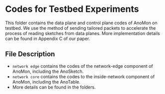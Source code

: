 # Codes for Testbed Experiments

This folder contains the data plane and control plane codes of AnoMon on testbed. We use the method of sending tailored packets to accelerate the process of reading sketches from data planes. More implementation details can be found in Appendix C of our paper. 

## File Description

- `network edge` contains the codes of the network-edge component of AnoMon, including the AnoSketch.
- `network core` contains the codes to the inside-network component of AnoMon, including the AnoTable.
- More details can be found in the folders.